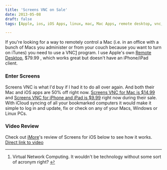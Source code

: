 ```yaml
---
title: 'Screens VNC on Sale'
date: 2013-05-08
draft: false
tags: [Apple, ios, iOS Apps, linux, mac, Mac Apps, remote desktop, vnc, windows]

---
```


If you're looking for a way to remotely control a Mac (i.e. in an office with a bunch of Macs you administer or from your couch because you want to turn on iTunes) you need to use a VNC[1](#fn-21401:1) program. I use Apple's own [Remote Desktop](http://www.apple.com/remotedesktop/), $79.99 [](http://target.georiot.com/Proxy.ashx?tsid=528&GR_URL=https%253A%252F%252Fitunes.apple.com%252Fus%252Fapp%252Fapple-remote-desktop%252Fid409907375%253Fmt%253D12%2526uo%253D4%2526partnerId%253D30), which works great but doesn't have an iPhone/iPad client.

### Enter Screens

Screens VNC is what I'd buy if I had it to do all over again. And both their Mac and iOS apps are 50% off right now. [Screens VNC for Mac is $14.99](http://target.georiot.com/Proxy.ashx?tsid=528&GR_URL=https%253A%252F%252Fitunes.apple.com%252Fus%252Fapp%252Fscreens-vnc-control-your-computer%252Fid446107677%253Fmt%253D12%2526uo%253D4%2526partnerId%253D30) and [Screens VNC for iPhone and iPad is $9.99](http://target.georiot.com/Proxy.ashx?tsid=528&GR_URL=https%253A%252F%252Fitunes.apple.com%252Fus%252Fapp%252Fscreens-vnc-control-your-computer%252Fid400012962%253Fmt%253D8%2526uo%253D4%2526partnerId%253D30) right now during their sale. With iCloud syncing of all your bookmarked computers it would make it simple to log in and update, fix or check on any of your Macs, Windows or Linux PCs.

### Video Review

Check out [iMore](http://www.imore.com)'s review of Screens for iOS below to see how it works. [Direct link to video](http://youtu.be/f0CCBH35sfI)[](http://target.georiot.com/Proxy.ashx?tsid=528&GR_URL=https%253A%252F%252Fitunes.apple.com%252Fus%252Fapp%252Fscreens-vnc-control-your-computer%252Fid400012962%253Fmt%253D8%2526uo%253D4%2526partnerId%253D30)

* * *

1.  Virtual Network Computing. It wouldn't be technology without some sort of acronym right? [↩](#fnref-21401:1)